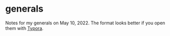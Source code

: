# generals

Notes for my generals on May 10, 2022. The format looks better if you open them with [Typora](https://typora.io/).

